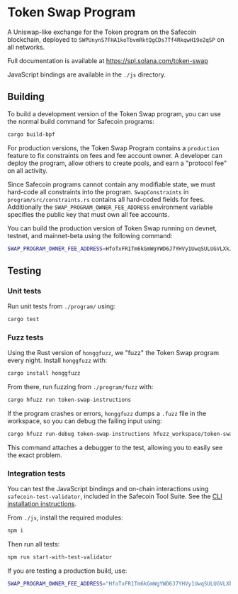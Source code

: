 # Token Swap Program

A Uniswap-like exchange for the Token program on the Safecoin blockchain, deployed
to `SWPUnynS7FHA1koTbvmRktQgCDs7Tf4RkqwH19e2qSP` on all networks.

Full documentation is available at https://spl.solana.com/token-swap

JavaScript bindings are available in the `./js` directory.

## Building

To build a development version of the Token Swap program, you can use the normal
build command for Safecoin programs:

```sh
cargo build-bpf
```

For production versions, the Token Swap Program contains a `production` feature
to fix constraints on fees and fee account owner. A developer can
deploy the program, allow others to create pools, and earn a "protocol fee" on
all activity.

Since Safecoin programs cannot contain any modifiable state, we must hard-code
all constraints into the program.  `SwapConstraints` in `program/src/constraints.rs`
contains all hard-coded fields for fees.  Additionally the
`SWAP_PROGRAM_OWNER_FEE_ADDRESS` environment variable specifies the public key
that must own all fee accounts.

You can build the production version of Token Swap running on devnet, testnet, and
mainnet-beta using the following command:

```sh
SWAP_PROGRAM_OWNER_FEE_ADDRESS=HfoTxFR1Tm6kGmWgYWD6J7YHVy1UwqSULUGVLXkJqaKN cargo build-bpf --features=production
```

## Testing

### Unit tests

Run unit tests from `./program/` using:

```sh
cargo test
```

### Fuzz tests

Using the Rust version of `honggfuzz`, we "fuzz" the Token Swap program every night.
Install `honggfuzz` with:

```sh
cargo install honggfuzz
```

From there, run fuzzing from `./program/fuzz` with:

```sh
cargo hfuzz run token-swap-instructions
```

If the program crashes or errors, `honggfuzz` dumps a `.fuzz` file in the workspace,
so you can debug the failing input using:

```sh
cargo hfuzz run-debug token-swap-instructions hfuzz_workspace/token-swap-instructions/*fuzz
```

This command attaches a debugger to the test, allowing you to easily see the
exact problem.

### Integration tests

You can test the JavaScript bindings and on-chain interactions using
`safecoin-test-validator`, included in the Safecoin Tool Suite.  See the
[CLI installation instructions](https://docs.solana.com/cli/install-solana-cli-tools).

From `./js`, install the required modules:

```sh
npm i
```

Then run all tests:

```sh
npm run start-with-test-validator
```

If you are testing a production build, use:

```sh
SWAP_PROGRAM_OWNER_FEE_ADDRESS="HfoTxFR1Tm6kGmWgYWD6J7YHVy1UwqSULUGVLXkJqaKN" npm run start-with-test-validator
```
